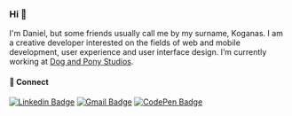 ### Hi 👋

I'm Daniel, but some friends usually call me by my surname, Koganas.  I am a creative developer interested on the fields of web and mobile development, user experience and user interface design. I’m currently working at [Dog and Pony Studios](https://dogandponystudios.com).

#### 🤝 Connect
[![Linkedin Badge](https://img.shields.io/badge/-LinkedIn-blue?style=for-the-badge&logo=Linkedin&logoColor=white&link=https://www.linkedin.com/in/koganas/)](https://www.linkedin.com/in/koganas/)
[![Gmail Badge](https://img.shields.io/badge/-Gmail-D14836?style=for-the-badge&logo=Gmail&logoColor=white&link=mailto:danielsank@gmail.com)](mailto:danielsank@gmail.com)
[![CodePen Badge](https://img.shields.io/badge/-CodePen-000?style=for-the-badge&logo=CodePen&logoColor=white&link=https://codepen.io/koganas)](https://codepen.io/koganas)


<!--

#### 🛠 Tech Stack
[![JavaScript Badge](https://img.shields.io/badge/-JavaScript-F7DF1E?style=flat-square&logo=JavaScript&logoColor=black&link=https://developer.mozilla.org/en-US/docs/Web/JavaScript)](https://developer.mozilla.org/en-US/docs/Web/JavaScript)
[![React Badge](https://img.shields.io/badge/-React-61DAFB?style=flat-square&logo=React&logoColor=20232a&link=https://reactjs.org)](https://reactjs.org)
[![Vue Badge](https://img.shields.io/badge/-Vue.js-4FC08D?style=flat-square&logo=Vue.js&logoColor=white&link=https://vuejs.org/)](https://vuejs.org/)
[![HTML5 Badge](https://img.shields.io/badge/-HTML5-E34F26?style=flat-square&logo=HTML5&logoColor=white&link=https://developer.mozilla.org/pt-BR/docs/Web/HTML/HTML5)](https://developer.mozilla.org/pt-BR/docs/Web/HTML/HTML5)
[![CSS3 Badge](https://img.shields.io/badge/-CSS3-1572B6?style=flat-square&logo=CSS3&logoColor=white&link=https://www.w3schools.com/css/)](https://www.w3schools.com/css/)
[![PHP Badge](https://img.shields.io/badge/-PHP-777BB4?style=flat-square&logo=PHP&logoColor=white&link=https://www.php.net/)](https://www.php.net/)
[![Rails Badge](https://img.shields.io/badge/-Rails-336791?style=flat-square&logo=Ruby%20on%20Rails&logoColor=white&link=https://rubyonrails.org/)](https://rubyonrails.org/)
[![MySQL Badge](https://img.shields.io/badge/-MySQL-4479A1?style=flat-square&logo=MySQL&logoColor=white&link=https://www.mysql.com/)](https://www.mysql.com/)
[![PostgreSQL Badge](https://img.shields.io/badge/-PostgreSQL-336791?style=flat-square&logo=PostgreSQL&logoColor=white&link=https://www.postgresql.org/)](https://www.postgresql.org/)
[![GraphQL Badge](https://img.shields.io/badge/-GraphQL-E10098?style=flat-square&logo=GraphQL&logoColor=white&link=https://graphql.org/)](https://graphql.org/)
[![Node.js Badge](https://img.shields.io/badge/-Node.js-339933?style=flat-square&logo=Node.js&logoColor=white&link=https://nodejs.org/)](https://nodejs.org/)
[![Wordpress Badge](https://img.shields.io/badge/-Wordpress-21759B?style=flat-square&logo=Wordpress&logoColor=white&link=https://wordpress.org/)](https://wordpress.org/)
[![PostCSS Badge](https://img.shields.io/badge/-PostCSS-DD3A0A?style=flat-square&logo=PostCSS&logoColor=white&link=https://postcss.org/)](https://postcss.org/)
[![jQuery Badge](https://img.shields.io/badge/-jQuery-0769AD?style=flat-square&logo=jQuery&logoColor=white&link=https://jquery.com/)](https://jquery.com/)
[![Postman Badge](https://img.shields.io/badge/-Postman-FF6C37?style=flat-square&logo=Postman&logoColor=white&link=https://www.postman.com/)](https://www.postman.com/)
[![D3.js Badge](https://img.shields.io/badge/-D3.js-F9A03C?style=flat-square&logo=D3.js&logoColor=white&link=https://d3js.org/)](https://d3js.org/)
[![GitHub Badge](https://img.shields.io/badge/-GitHub-000?style=flat-square&logo=GitHub&logoColor=white&link=https://github.com/)](https://github.com/)

#### 🎨 Design Tools
[![Figma Badge](https://img.shields.io/badge/-Figma-F24E1E?style=flat-square&logo=Figma&logoColor=white&link=https://www.figma.com/)](https://www.figma.com/)
[![Photoshop Badge](https://img.shields.io/badge/-Photoshop-31A8FF?style=flat-square&logo=Adobe%20Photoshop&logoColor=white&link=https://www.adobe.com/products/photoshop.html)](https://www.adobe.com/products/photoshop.html)
[![Illustrator Badge](https://img.shields.io/badge/-Illustrator-FF9A00?style=flat-square&logo=Adobe%20Illustrator&logoColor=white&link=https://www.adobe.com/products/illustrator.html)](https://www.adobe.com/products/illustrator.html)
[![InDesign Badge](https://img.shields.io/badge/-InDesign-FF3366?style=flat-square&logo=Adobe%20InDesign&logoColor=white&link=https://www.adobe.com/products/indesign.html)](https://www.adobe.com/products/indesign.html)
[![Sketch Badge](https://img.shields.io/badge/-Sketch-F7B500?style=flat-square&logo=Sketch&logoColor=black&link=https://www.sketch.com/)](https://www.sketch.com/)
[![InVision Badge](https://img.shields.io/badge/-InVision-FF3366?style=flat-square&logo=InVision&logoColor=white&link=https://www.invision.com/)](https://www.invision.com/)

#### 📅 Management Tools
[![Notion Badge](https://img.shields.io/badge/-Notion-000?style=flat-square&logo=Notion&logoColor=white&link=https://www.notion.so/)](https://www.notion.so/)
[![Trello Badge](https://img.shields.io/badge/-Trello-0079BF?style=flat-square&logo=Trello&logoColor=white&link=https://www.trello.com/)](https://www.trello.com/)
[![Asana Badge](https://img.shields.io/badge/-Asana-fC636B?style=flat-square&logo=Asana&logoColor=white&link=https://www.asana.com/)](https://www.asana.com/)


[![Top Langs](https://github-readme-stats.vercel.app/api/top-langs/?username=koganas&layout=compact)](https://github.com/koganas)
-->

